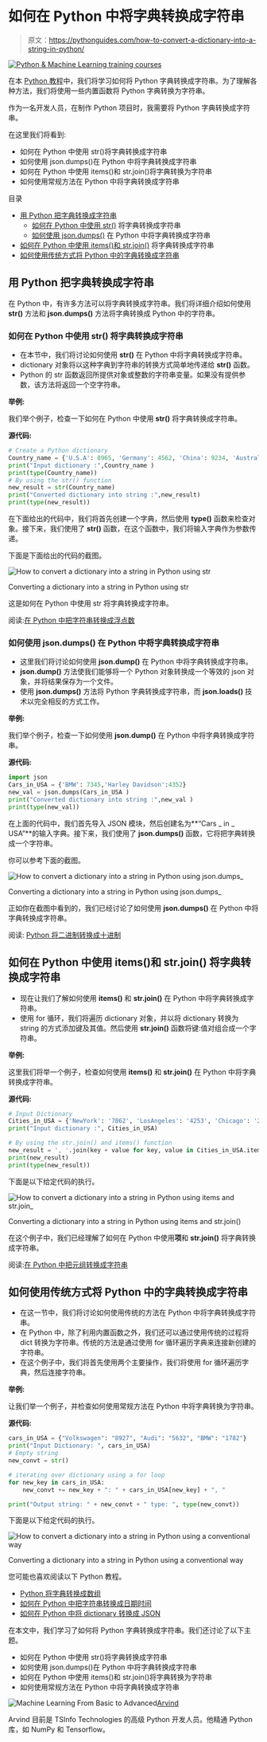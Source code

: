 # 如何在 Python 中将字典转换成字符串

> 原文：<https://pythonguides.com/how-to-convert-a-dictionary-into-a-string-in-python/>

[![Python & Machine Learning training courses](img/49ec9c6da89a04c9f45bab643f8c765c.png)](https://sharepointsky.teachable.com/p/python-and-machine-learning-training-course)

在本 [Python 教程](https://pythonguides.com/python-programming-for-the-absolute-beginner/)中，我们将学习如何将 Python 字典转换成字符串。为了理解各种方法，我们将使用一些内置函数将 Python 字典转换为字符串。

作为一名开发人员，在制作 Python 项目时，我需要将 Python 字典转换成字符串。

在这里我们将看到:

*   如何在 Python 中使用 str()将字典转换成字符串
*   如何使用 json.dumps()在 Python 中将字典转换成字符串
*   如何在 Python 中使用 items()和 str.join()将字典转换为字符串
*   如何使用常规方法在 Python 中将字典转换成字符串

目录

[](#)

*   [用 Python 把字典转换成字符串](#Convert_a_dictionary_into_a_string_in_Python "Convert a dictionary into a string in Python")
    *   [如何在 Python 中使用 str()](#How_to_convert_a_dictionary_into_a_string_in_Python_using_str "How to convert a dictionary into a string in Python using str() ") 将字典转换成字符串
    *   [如何使用 json.dumps()](#How_to_convert_a_dictionary_into_a_string_in_Python_using_jsondumps "How to convert a dictionary into a string in Python using json.dumps()") 在 Python 中将字典转换成字符串
*   [如何在 Python 中使用 items()和 str.join()](#How_to_convert_a_dictionary_into_a_string_in_Python_using_items_and_strjoin "How to convert a dictionary into a string in Python using items(), and str.join() ") 将字典转换成字符串
*   [如何使用传统方式将 Python 中的字典转换成字符串](#How_to_convert_a_dictionary_into_a_string_in_Python_using_a_conventional_way "How to convert a dictionary into a string in Python using a conventional way")

## 用 Python 把字典转换成字符串

在 Python 中，有许多方法可以将字典转换成字符串。我们将详细介绍如何使用 **str()** 方法和 **json.dumps()** 方法将字典转换成 Python 中的字符串。

### 如何在 Python 中使用 str() 将字典转换成字符串

*   在本节中，我们将讨论如何使用 **str()** 在 Python 中将字典转换成字符串。
*   dictionary 对象将以这种字典到字符串的转换方式简单地传递给 **str()** 函数。
*   Python 的 str 函数返回所提供对象或整数的字符串变量。如果没有提供参数，该方法将返回一个空字符串。

**举例:**

我们举个例子，检查一下如何在 Python 中使用 **str()** 将字典转换成字符串。

**源代码:**

```py
# Create a Python dictionary
Country_name = {'U.S.A': 8965, 'Germany': 4562, 'China': 9234, 'Australia': 8562}
print("Input dictionary :",Country_name )
print(type(Country_name))
# By using the str() function
new_result = str(Country_name)
print("Converted dictionary into string :",new_result)
print(type(new_result))
```

在下面给出的代码中，我们将首先创建一个字典，然后使用 **type()** 函数来检查对象。接下来，我们使用了 **str()** 函数，在这个函数中，我们将输入字典作为参数传递。

下面是下面给出的代码的截图。

![How to convert a dictionary into a string in Python using str](img/3ac7f81476265b9366db06d6edd7b95c.png "How to convert a dictionary into a string in Python using str")

Converting a dictionary into a string in Python using str

这是如何在 Python 中使用 str 将字典转换成字符串。

阅读:[在 Python 中把字符串转换成浮点数](https://pythonguides.com/convert-string-to-float-in-python/)

### 如何使用 json.dumps() 在 Python 中将字典转换成字符串

*   这里我们将讨论如何使用 **json.dump()** 在 Python 中将字典转换成字符串。
*   **json.dump()** 方法使我们能够将一个 Python 对象转换成一个等效的 json 对象，并将结果保存为一个文件。
*   使用 **json.dumps()** 方法将 Python 字典转换成字符串，而 **json.loads()** 技术以完全相反的方式工作。

**举例:**

我们举个例子，检查一下如何使用 **json.dump()** 在 Python 中将字典转换成字符串。

**源代码:**

```py
import json
Cars_in_USA = {'BMW': 7345,'Harley Davidson':4352}
new_val = json.dumps(Cars_in_USA )
print("Converted dictionary into string :",new_val )
print(type(new_val))
```

在上面的代码中，我们首先导入 JSON 模块，然后创建名为**“Cars _ in _ USA”**的输入字典。接下来，我们使用了 **json.dumps()** 函数，它将把字典转换成一个字符串。

你可以参考下面的截图。

![How to convert a dictionary into a string in Python using json.dumps_](img/435c0e042ca707d097ebe4ae3bba68d5.png "How to convert a dictionary into a string in Python using json.dumps")

Converting a dictionary into a string in Python using json.dumps_

正如你在截图中看到的，我们已经讨论了如何使用 **json.dumps()** 在 Python 中将字典转换成字符串。

阅读: [Python 将二进制转换成十进制](https://pythonguides.com/python-convert-binary-to-decimal/)

## 如何在 Python 中使用 items()和 str.join() 将字典转换成字符串

*   现在让我们了解如何使用 **items()** 和 **str.join()** 在 Python 中将字典转换成字符串。
*   使用 for 循环，我们将遍历 dictionary 对象，并以将 dictionary 转换为 string 的方式添加键及其值。然后使用 **str.join()** 函数将键:值对组合成一个字符串。

**举例:**

这里我们将举一个例子，检查如何使用 **items()** 和 **str.join()** 在 Python 中将字典转换成字符串。

**源代码:**

```py
# Input Dictionary
Cities_in_USA = {'NewYork': '7862', 'LosAngeles': '4253', 'Chicago': '2987'}
print("Input dictionary :", Cities_in_USA)

# By using the str.join() and items() function
new_result = ', '.join(key + value for key, value in Cities_in_USA.items())
print(new_result)
print(type(new_result))
```

下面是以下给定代码的执行。

![How to convert a dictionary into a string in Python using items and str.join_](img/1850a7a4f25557e2917fe2f89ee9a0b7.png "How to convert a dictionary into a string in Python using items and str.join")

Converting a dictionary into a string in Python using items and str.join()

在这个例子中，我们已经理解了如何在 Python 中使用**项**和 **str.join()** 将字典转换成字符串。

阅读:[在 Python 中把元组转换成字符串](https://pythonguides.com/convert-tuple-to-string-in-python/)

## 如何使用传统方式将 Python 中的字典转换成字符串

*   在这一节中，我们将讨论如何使用传统的方法在 Python 中将字典转换成字符串。
*   在 Python 中，除了利用内置函数之外，我们还可以通过使用传统的过程将 dict 转换为字符串。传统的方法是通过使用 for 循环遍历字典来连接新创建的字符串。
*   在这个例子中，我们将首先使用两个主要操作，我们将使用 for 循环遍历字典，然后连接字符串。

**举例:**

让我们举一个例子，并检查如何使用常规方法在 Python 中将字典转换为字符串。

**源代码:**

```py
cars_in_USA = {"Volkswagen": "8927", "Audi": "5632", "BMW": "1782"}
print("Input Dictionary: ", cars_in_USA)
# Empty string
new_convt = str()

# iterating over dictionary using a for loop
for new_key in cars_in_USA:
    new_convt += new_key + ": " + cars_in_USA[new_key] + ", "

print("Output string: " + new_convt + " type: ", type(new_convt))
```

下面是以下给定代码的执行。

![How to convert a dictionary into a string in Python using a conventional way](img/480d50c6901dddf250768d0526647ea4.png "How to convert a dictionary into a string in Python using a conventional way")

Converting a dictionary into a string in Python using a conventional way

您可能也喜欢阅读以下 Python 教程。

*   [Python 将字典转换成数组](https://pythonguides.com/python-convert-dictionary-to-an-array/)
*   [如何在 Python 中把字符串转换成日期时间](https://pythonguides.com/convert-a-string-to-datetime-in-python/)
*   [如何在 Python 中将 dictionary 转换成 JSON](https://pythonguides.com/convert-dictionary-to-json-python/)

在本文中，我们学习了如何将 Python 字典转换成字符串。我们还讨论了以下主题。

*   如何在 Python 中使用 str()将字典转换成字符串
*   如何使用 json.dumps()在 Python 中将字典转换成字符串
*   如何在 Python 中使用 items()和 str.join()将字典转换为字符串
*   如何使用常规方法在 Python 中将字典转换成字符串

![Machine Learning From Basic to Advanced](img/0100ae91cd5a23f9c15325e675241c25.png "Arvind scaled")[Arvind](https://pythonguides.com/author/arvind/)

Arvind 目前是 TSInfo Technologies 的高级 Python 开发人员。他精通 Python 库，如 NumPy 和 Tensorflow。